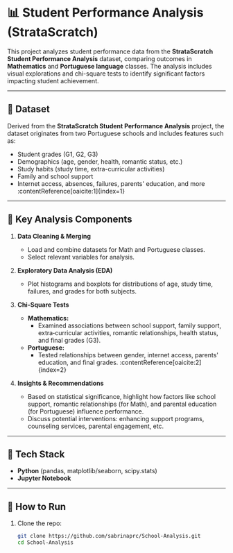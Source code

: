 # 📊 Student Performance Analysis (StrataScratch)

This project analyzes student performance data from the **StrataScratch Student Performance Analysis** dataset, comparing outcomes in **Mathematics** and **Portuguese language** classes. The analysis includes visual explorations and chi-square tests to identify significant factors impacting student achievement.

---

## 📝 Dataset

Derived from the **StrataScratch Student Performance Analysis** project, the dataset originates from two Portuguese schools and includes features such as:
- Student grades (G1, G2, G3)
- Demographics (age, gender, health, romantic status, etc.)
- Study habits (study time, extra-curricular activities)
- Family and school support
- Internet access, absences, failures, parents' education, and more :contentReference[oaicite:1]{index=1}

---

## 📌 Key Analysis Components

1. **Data Cleaning & Merging**  
   - Load and combine datasets for Math and Portuguese classes.  
   - Select relevant variables for analysis.

2. **Exploratory Data Analysis (EDA)**  
   - Plot histograms and boxplots for distributions of age, study time, failures, and grades for both subjects.

3. **Chi-Square Tests**  
   - **Mathematics:**  
     - Examined associations between school support, family support, extra‑curricular activities, romantic relationships, health status, and final grades (G3).  
   - **Portuguese:**  
     - Tested relationships between gender, internet access, parents' education, and final grades. :contentReference[oaicite:2]{index=2}

4. **Insights & Recommendations**  
   - Based on statistical significance, highlight how factors like school support, romantic relationships (for Math), and parental education (for Portuguese) influence performance.  
   - Discuss potential interventions: enhancing support programs, counseling services, parental engagement, etc.

---

## 🧪 Tech Stack

- **Python** (pandas, matplotlib/seaborn, scipy.stats)  
- **Jupyter Notebook**

---

## 🚀 How to Run

1. Clone the repo:
   ```bash
   git clone https://github.com/sabrinaprc/School-Analysis.git
   cd School-Analysis
